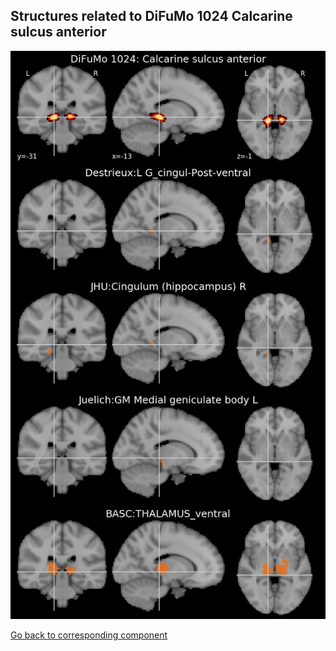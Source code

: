 


## Structures related to DiFuMo 1024 Calcarine sulcus anterior

![111](111.jpg "Structures related to DiFuMo 1024 Calcarine sulcus anterior")

[Go back to corresponding component](https://parietal-inria.github.io/DiFuMo/1024/html/111.html)